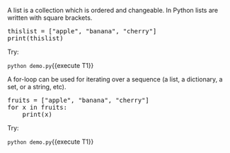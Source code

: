 

A list is a collection which is ordered and changeable. In Python lists are written with square brackets.


<pre class="file" data-filename="demo.py" data-target="replace">
thislist = ["apple", "banana", "cherry"]
print(thislist)
</pre>



Try:

`python demo.py`{{execute T1}}

A for-loop can be used for iterating over a sequence (a list, a dictionary, a set, or a string, etc).


<pre class="file" data-filename="demo.py" data-target="replace">
fruits = ["apple", "banana", "cherry"]
for x in fruits:
	print(x)
</pre>

Try:

`python demo.py`{{execute T1}}

